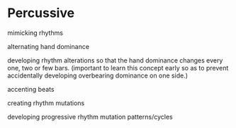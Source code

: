 # Percussive

mimicking rhythms

alternating hand dominance

developing rhythm alterations so that the hand dominance changes every one, two or few bars. (important to learn this concept early so as to prevent accidentally developing overbearing dominance on one side.)

accenting beats

creating rhythm mutations

developing progressive rhythm mutation patterns/cycles&#x20;

